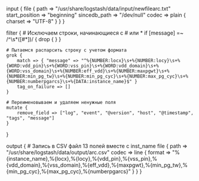 input {
    file {
        path => "/usr/share/logstash/data/input/newfilearc.txt"
        start_position => "beginning"
        sincedb_path => "/dev/null"
        codec => plain {
            charset => "UTF-8"
        }
    }
}

filter {
    # Исключаем строки, начинающиеся с # или *
    if [message] =~ /^\s*([#\*])/ {
        drop { }
    }

    # Пытаемся распарсить строку с учетом формата
    grok {
        match => { "message" => "^%{NUMBER:locx}\s+%{NUMBER:locy}\s+%{WORD:vdd_pin}\s+%{WORD:vss_pin}\s+%{WORD:vdd_domain}\s+%{WORD:vss_domain}\s+%{NUMBER:eff_vdd}\s+%{NUMBER:maxpgwt}\s+%{NUMBER:min_pg_tw}\s+%{NUMBER:min_pg_cyc}\s+%{NUMBER:max_pg_cyc}\s+%{NUMBER:numberpgarcs}\s+%{DATA:instance_name}$" }
        tag_on_failure => []
    }

    # Переименовываем и удаляем ненужные поля
    mutate {
        remove_field => ["log", "event", "@version", "host", "@timestamp", "tags", "message"]
    }
}

output {
    # Запись в CSV файл 13 полей вместе с inst_name
    file {
        path => "/usr/share/logstash/data/output/arc.csv"
        codec => line {
            format => "%{instance_name},%{locx},%{locy},%{vdd_pin},%{vss_pin},%{vdd_domain},%{vss_domain},%{eff_vdd},%{maxpgwt},%{min_pg_tw},%{min_pg_cyc},%{max_pg_cyc},%{numberpgarcs}"
        }
    }
}